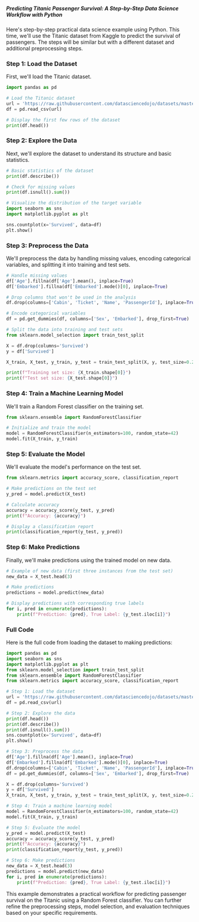 ##### Predicting Titanic Passenger Survival: A Step-by-Step Data Science Workflow with Python
Here's step-by-step practical data science example using Python. This time, we'll use the Titanic dataset from Kaggle to predict the survival of passengers. The steps will be similar but with a different dataset and additional preprocessing steps.

### Step 1: Load the Dataset

First, we'll load the Titanic dataset.

```python
import pandas as pd

# Load the Titanic dataset
url = 'https://raw.githubusercontent.com/datasciencedojo/datasets/master/titanic.csv'
df = pd.read_csv(url)

# Display the first few rows of the dataset
print(df.head())
```

### Step 2: Explore the Data

Next, we'll explore the dataset to understand its structure and basic statistics.

```python
# Basic statistics of the dataset
print(df.describe())

# Check for missing values
print(df.isnull().sum())

# Visualize the distribution of the target variable
import seaborn as sns
import matplotlib.pyplot as plt

sns.countplot(x='Survived', data=df)
plt.show()
```

### Step 3: Preprocess the Data

We'll preprocess the data by handling missing values, encoding categorical variables, and splitting it into training and test sets.

```python
# Handle missing values
df['Age'].fillna(df['Age'].mean(), inplace=True)
df['Embarked'].fillna(df['Embarked'].mode()[0], inplace=True)

# Drop columns that won't be used in the analysis
df.drop(columns=['Cabin', 'Ticket', 'Name', 'PassengerId'], inplace=True)

# Encode categorical variables
df = pd.get_dummies(df, columns=['Sex', 'Embarked'], drop_first=True)

# Split the data into training and test sets
from sklearn.model_selection import train_test_split

X = df.drop(columns='Survived')
y = df['Survived']

X_train, X_test, y_train, y_test = train_test_split(X, y, test_size=0.2, random_state=42)

print(f"Training set size: {X_train.shape[0]}")
print(f"Test set size: {X_test.shape[0]}")
```

### Step 4: Train a Machine Learning Model

We'll train a Random Forest classifier on the training set.

```python
from sklearn.ensemble import RandomForestClassifier

# Initialize and train the model
model = RandomForestClassifier(n_estimators=100, random_state=42)
model.fit(X_train, y_train)
```

### Step 5: Evaluate the Model

We'll evaluate the model's performance on the test set.

```python
from sklearn.metrics import accuracy_score, classification_report

# Make predictions on the test set
y_pred = model.predict(X_test)

# Calculate accuracy
accuracy = accuracy_score(y_test, y_pred)
print(f"Accuracy: {accuracy}")

# Display a classification report
print(classification_report(y_test, y_pred))
```

### Step 6: Make Predictions

Finally, we'll make predictions using the trained model on new data.

```python
# Example of new data (first three instances from the test set)
new_data = X_test.head(3)

# Make predictions
predictions = model.predict(new_data)

# Display predictions with corresponding true labels
for i, pred in enumerate(predictions):
    print(f"Prediction: {pred}, True Label: {y_test.iloc[i]}")
```

### Full Code

Here is the full code from loading the dataset to making predictions:

```python
import pandas as pd
import seaborn as sns
import matplotlib.pyplot as plt
from sklearn.model_selection import train_test_split
from sklearn.ensemble import RandomForestClassifier
from sklearn.metrics import accuracy_score, classification_report

# Step 1: Load the dataset
url = 'https://raw.githubusercontent.com/datasciencedojo/datasets/master/titanic.csv'
df = pd.read_csv(url)

# Step 2: Explore the data
print(df.head())
print(df.describe())
print(df.isnull().sum())
sns.countplot(x='Survived', data=df)
plt.show()

# Step 3: Preprocess the data
df['Age'].fillna(df['Age'].mean(), inplace=True)
df['Embarked'].fillna(df['Embarked'].mode()[0], inplace=True)
df.drop(columns=['Cabin', 'Ticket', 'Name', 'PassengerId'], inplace=True)
df = pd.get_dummies(df, columns=['Sex', 'Embarked'], drop_first=True)

X = df.drop(columns='Survived')
y = df['Survived']
X_train, X_test, y_train, y_test = train_test_split(X, y, test_size=0.2, random_state=42)

# Step 4: Train a machine learning model
model = RandomForestClassifier(n_estimators=100, random_state=42)
model.fit(X_train, y_train)

# Step 5: Evaluate the model
y_pred = model.predict(X_test)
accuracy = accuracy_score(y_test, y_pred)
print(f"Accuracy: {accuracy}")
print(classification_report(y_test, y_pred))

# Step 6: Make predictions
new_data = X_test.head(3)
predictions = model.predict(new_data)
for i, pred in enumerate(predictions):
    print(f"Prediction: {pred}, True Label: {y_test.iloc[i]}")
```

This example demonstrates a practical workflow for predicting passenger survival on the Titanic using a Random Forest classifier. You can further refine the preprocessing steps, model selection, and evaluation techniques based on your specific requirements.
